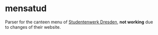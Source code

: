 mensatud
========

Parser for the canteen menu of
[Studentenwerk Dresden](https://www.studentenwerk-dresden.de/),
**not working** due to changes of their website.
